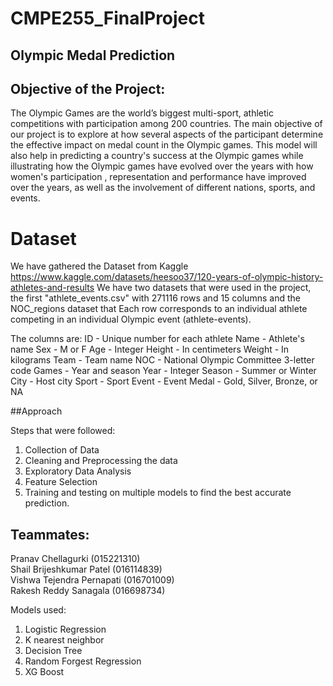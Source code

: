 # CMPE255_FinalProject

## Olympic Medal Prediction

## Objective of the Project:

The Olympic Games are the world’s biggest multi-sport, athletic competitions with participation
among 200 countries. The main objective of our project is to explore at how several aspects of
the participant determine the effective impact on medal count in the Olympic games. This model
will also help in predicting a country's success at the Olympic games while illustrating how the
Olympic games have evolved over the years with how women's participation , representation
and performance have improved over the years, as well as the involvement of different nations,
sports, and events.

# Dataset 
We have gathered the Dataset from Kaggle https://www.kaggle.com/datasets/heesoo37/120-years-of-olympic-history-athletes-and-results
We have two datasets that were used in the project, the first "athlete_events.csv" with 271116 rows and 15 columns and the NOC_regions dataset that Each row corresponds to an individual athlete competing in an individual Olympic event (athlete-events). 

The columns are:
ID - Unique number for each athlete
Name - Athlete's name
Sex - M or F
Age - Integer
Height - In centimeters
Weight - In kilograms
Team - Team name
NOC - National Olympic Committee 3-letter code
Games - Year and season
Year - Integer
Season - Summer or Winter
City - Host city
Sport - Sport
Event - Event
Medal - Gold, Silver, Bronze, or NA

##Approach 

Steps that were followed:

1. Collection of Data
2. Cleaning and Preprocessing the data
3. Exploratory Data Analysis
4. Feature Selection
5. Training and testing on multiple models to find the best accurate prediction.

## Teammates: 
Pranav Chellagurki (015221310) <br/>
Shail Brijeshkumar Patel (016114839) <br/>
Vishwa Tejendra Pernapati (016701009) <br/>
Rakesh Reddy Sanagala (016698734) <br/>

Models used:

1. Logistic Regression
2. K nearest neighbor 
3. Decision Tree
4. Random Forgest Regression
5. XG Boost



